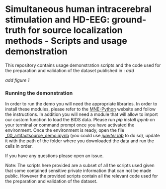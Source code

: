 # Simultaneous human intracerebral stimulation and HD-EEG: ground-truth for source localization methods - Scripts and usage demonstration

This repository contains usage demonstration scripts and the code used for the preparation and validation of the dataset published in : _add_



_add figure 1_



### Running the demonstration

In order to run the demo you will need the appropriate libraries. In order to install these modules, please refer to the [MNE-Python](https://martinos.org/mne/stable/install_mne_python.html) website and follow the instructions. In addition you will need a module that will allow to import our custom function to load the BIDS data. Please run _pip install ipynb_ on your terminal or command prompt once you have activated the environment. Once the environment is ready, open the file [_00_artifactsource_demo.ipynb](https://github.com/iTCf/mikulan_et_al_2019/blob/master/_00_artifactsource_demo.ipynb) (you could use [_jupyter lab_](https://jupyterlab.readthedocs.io/en/stable/) to do so), update it with the path of the folder where you downloaded the data and run the cells in order.



If you have any questions please open an issue.



Note: The scripts here provided are a subset of all the scripts used given that some contained sensitive private information that can not be made public. However the provided scripts contain all the relevant code used for the preparation and validation of the dataset. 